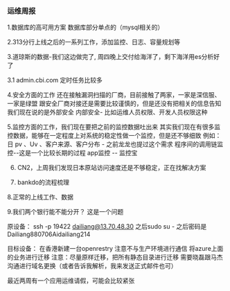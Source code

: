 ### 运维周报

1.数据库的高可用方案
  数据库部分单点的（mysql相关的）


2.313分行上线之后的一系列工作，添加监控、日志、容量规划等


3.道琼斯的数据-我们这边做完了, 周四晚上交付给海洋了，剩下海洋用es分析好了


3.1 admin.cbi.com 定时任务比较多        


4.安全方面的工作
  还在接触漏洞扫描的厂商，目前接触了两家，一家是深信服、一家是绿盟
  跟安全厂商对接还是需要比较谨慎的，但是还没有把相关的信息告知
  我们现在说的是外部安全
  内部安全- 比如运维人员权限、开发人员权限这种

 
5.监控方面的工作，我们现在要把之前的监控数据吐出来 
  其实我们现在有很多监控数据，能够在一定程度上对系统的稳定性做一个监控，但是还不够细致
  例如：日 pv 、Uv 、客户来源、客户分布 - 之前龙龙也提过这个需求
  程序间的调用链监控--这是一个比较长期的过程
  app监控 -- 监控宝


         
6. CN2，上周我们发现日本原站访问速度还是不够稳定，正在找解决方案


7. bankdo的流程梳理


8.正常的上线工作、数据

9.我们两个银行能不能分开？ 这是一个问题


   





原设备：
ssh -p 19422 dailiang@13.70.48.30
之后sudo su - 
之后密码是 Dailiang880706Aidailiang214

目标设备：
在香港新建一台openrestry
注意不与生产环境进行通信
	将azure上面的业务进行迁移
注意：尽量原样迁移，把所有静态目录进行迁移
需要晓磊跟马杰沟通进行域名更换（或者告诉我解析，我来发送正式邮件也可）


最近两周有一个应用运维请假，可能会比较紧张


